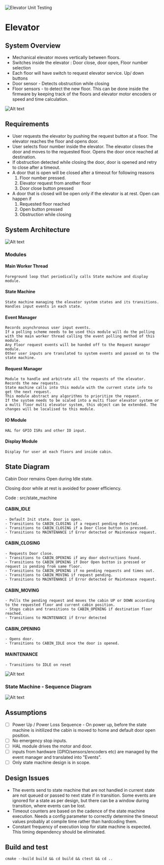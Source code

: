 ![Elevator Unit Testing](https://github.com/anoopar/elevator/actions/workflows/cmake.yml/badge.svg)

# Elevator

## System Overview

- Mechanical elevator moves vertically between floors.
- Switches inside the elevator : Door close, door open, Floor number selection
- Each floor will have switch to request elevator service. Up/ down buttons
- Door sensor - Detects obstruction while closing
- Floor sensors - to detect the new floor. This can be done inside the firmware by keeping track of the floors and elevator motor encoders or speed and time calculation.

![Alt text](docs/ElevatorSystemOverview.png?raw=true "System Overview")

## Requirements

- User requests the elevator by pushing the request button at a floor. The elevator reaches the floor and opens door.
- User selects floor number inside the elevator. The elevator closes the door and moves to the requested floor. Opens the door once reached at destination.
- If obstruction detected while closing the door, door is opened and retry to close after a timeout.
- A door that is open will be closed after a timeout for following reasons
    1. Floor number pressed. 
    2. Elevator request from another floor 
    3. Door close button pressed
- A door that is closed will be open only if the elevator is at rest. Open can happen if 
    1. Requested floor reached 
    2. Open button pressed 
    3. Obstruction while closing

## System Architecture

![Alt text](docs/ElevatorSystemArchitecture.png?raw=true "System Architecture")

### Modules
#### Main Worker Thread
    Foreground loop that periodically calls State machine and display module.

#### State Machine
    State machine managing the elevator system states and its transitions.
    Handles input events in each state.

#### Event Manager
    Records asynchronous user input events.
    If a polling scheme needs to be used this module will do the polling with the main worker thread calling the event polling method of this module.
    Any Floor request events will be handed off to the Request manager module.
    Other user inputs are translated to system events and passed on to the state machine.

#### Request Manager
    Module to handle and arbitrate all the requests of the elevator.
    Records the new requests. 
    State machine calls into this module with the current state info to get the next request.
    This module abstract any algorithms to prioritize the request. 
    If the system needs to be scaled into a multi floor elevator system or a multi floor multi elevator system, this object can be extended. The changes will be localised to this module. 

#### IO Module
    HAL for GPIO ISRs and other IO input.

#### Display Module
    Display for user at each floors and inside cabin.

## State Diagram

Cabin Door remains Open during Idle state.

Closing door while at rest is avoided for power efficiency.

Code : src/state_machine

#### CABIN_IDLE 

    - Default Init state. Door is open.
    - Transitions to CABIN_CLOSING if a request pending detected.
    - Transitions to CABIN_CLOSING if a Door Close button is pressed.
    - Transitions to MAINTENANCE if Error detected or Maintenace request.

#### CABIN_CLOSING 

    - Requests Door close. 
    - Transitions to CABIN_OPENING if any door obstructions found.
    - Transitions to CABIN_OPENING if Door Open button is pressed or request is pending from same floor.
    - Transitions to CABIN_OPENING if no pending requests and times out.
    - Transitions to CABIN_MOVING if request pending.
    - Transitions to MAINTENANCE if Error detected or Maintenace request.

#### CABIN_MOVING

    - Polls the pending request and moves the cabin UP or DOWN according to the requested floor and current cabin position.
    - Stops cabin and transitions to CABIN_OPENING if destination floor reached.
    - Transitions to MAINTENANCE if Error detected

#### CABIN_OPENING

    - Opens door.
    - Transitions to CABIN_IDLE once the door is opened.

#### MAINTENANCE

    - Transitions to IDLE on reset

![Alt text](docs/ElevatorStateDiagram.png?raw=true "State Diagram")

### State Machine - Sequence Diagram

![Alt text](docs/Elevator_SM_SequenceDiagram.png?raw=true "Sequence Diagram")

## Assumptions

- [ ] Power Up / Power Loss Sequence - On power up, before the state machine is initilized the cabin is moved to home and default door open position.
- [ ] No emergency stop inputs.
- [ ] HAL module drives the motor and door. 
- [ ] inputs from hardware (GPIO/sensors/encoders etc) are managed by the event manager and translated into "Events".
- [ ] Only state machine design is in scope.

## Design Issues

- The events send to state machine that are not handled in current state are not queued or passed to next state if in transition. Some events are ignored for a state as per design, but there can be a window during transition, where events can be lost.
- Timeout counters are based on the cadence of the state machine execution. Needs a config parameter to correctly determine the timeout values probably at compile time rather than hardcoding them.
- Constant frequency of execution loop for state machine is expected. This timing dependency should be eliminated.

## Build and test

```
cmake --build build && cd build && ctest && cd ..
```
